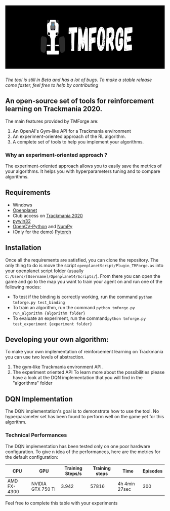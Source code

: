 # <img src="./medias/TMForge_Banner.png" width="1000" height="200" />
*The tool is still in Beta and has a lot of bugs. To make a stable release come faster, feel free to help by contributing*<br>

## An open-source set of tools for reinforcement learning on Trackmania 2020.
The main features provided by TMForge are:
1. An OpenAI's Gym-like API for a Trackmania environment
2. An experiment-oriented approach of the RL algorithm.
3. A complete set of tools to help you implement your algorithms.

### Why an experiment-oriented approach ?
The experiment-oriented approach allows you to easily save the metrics of your algorithms. It helps you with hyperparameters tuning and to compare algorithms.

## Requirements
- Windows
- [Openplanet](https://openplanet.nl/)
- Club access on [Trackmania 2020](https://www.ubisoft.com/fr-fr/game/trackmania/trackmania)
- [pywin32](https://pypi.org/project/pywin32/)
- [OpenCV-Python](https://pypi.org/project/opencv-python/) and [NumPy](https://numpy.org/)
- (Only for the demo) [Pytorch](https://pytorch.org/get-started/locally/)

## Installation
Once all the requirements are satisfied, you can clone the repository. The only thing to do is move the script `openplanetScript/Plugin_TMForge.as` into your openplanet script folder (usually `C:/Users/[Username]/Openplanet4/Scripts/`).
From there you can open the game and go to the map you want to train your agent on and run one of the following modes:
- To test if the binding is correctly working, run the command `python tmforge.py test_binding`
- To train an algorithm, run the command `python tmforge.py run_algorithm {algorithm folder}`
- To evaluate an experiment, run the command`python tmforge.py test_experiment {experiment folder}`

## Developing your own algorithm:
To make your own implementation of reinforcement learning on Trackmania you can use two levels of abstraction.
1. The gym-like Trackmania environment API.
2. The experiment oriented API
To learn more about the possibilities please have a look at the DQN implementation that you will find in the "algorithms" folder

## DQN Implementation
The DQN implementation's goal is to demonstrate how to use the tool. No hyperparameter set has been found to perform well on the game yet for this algorithm. 

### Technical Performances
The DQN implementation has been tested only on one poor hardware configuration. To give n idea of the performances, here are the metrics for the default configuration:

| CPU               | GPU               | Training Steps/s | Training steps     | Time               | Episodes           |
| ----------------- | ----------------- | ---------------- | ------------------ | ------------------ | ------------------ |
| AMD FX-4300       | NVIDIA GTX 750 TI | 3.942            | 57816              | 4h 4min 27sec      | 300                |

Feel free to complete this table with your experiments

